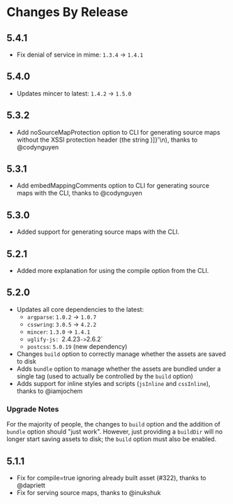 # Changes By Release

## 5.4.1
* Fix denial of service in mime: `1.3.4` -> `1.4.1`

## 5.4.0
* Updates mincer to latest: `1.4.2` -> `1.5.0`

## 5.3.2
* Add noSourceMapProtection option to CLI for generating source maps without the XSSI protection header (the string )]}'\n), thanks to @codynguyen

## 5.3.1
* Add embedMappingComments option to CLI for generating source maps with the CLI, thanks to @codynguyen

## 5.3.0
* Added support for generating source maps with the CLI.

## 5.2.1
* Added more explanation for using the compile option from the CLI.

## 5.2.0
* Updates all core dependencies to the latest:
  * `argparse`: `1.0.2` -> `1.0.7`
  * `csswring`: `3.0.5` -> `4.2.2`
  * `mincer`: `1.3.0` -> `1.4.1`
  * `uglify-js: `2.4.23` -> `2.6.2`
  * `postcss`: `5.0.19` (new dependency)
* Changes `build` option to correctly manage whether the assets are saved to disk
* Adds `bundle` option to manage whether the assets are bundled under a single tag (used to actually be controlled by the `build` option)
* Adds support for inline styles and scripts (`jsInline` and `cssInline`), thanks to @iamjochem

### Upgrade Notes
For the majority of people, the changes to `build` option and the addition of `bundle` option should "just work". However, just providing a `buildDir` will no longer start saving assets to disk; the `build` option must also be enabled.

## 5.1.1
* Fix for compile=true ignoring already built asset (#322), thanks to @dapriett
* Fix for serving source maps, thanks to @inukshuk
